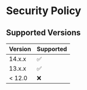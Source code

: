 # Security Policy

## Supported Versions

| Version | Supported          |
| ------- | ------------------ |
| 14.x.x  | :white_check_mark: |
| 13.x.x  | :white_check_mark: |
| < 12.0  | :x:                |
